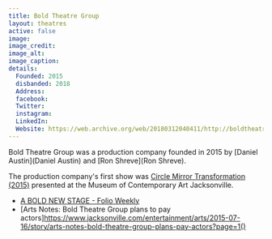 ```yaml
---
title: Bold Theatre Group
layout: theatres
active: false
image: 
image_credit:
image_alt:
image_caption:
details:
  Founded: 2015
  disbanded: 2018
  Address: 
  facebook: 
  Twitter: 
  instagram: 
  LinkedIn: 
  Website: https://web.archive.org/web/20180312040411/http://boldtheatre.com/
---
```


Bold Theatre Group was a production company founded in 2015 by [Daniel Austin](Daniel Austin) and [Ron Shreve](Ron Shreve).

The production company's first show was [Circle Mirror Transformation (2015)](Circle_Mirror_Transformation) presented at the Museum of Contemporary Art Jacksonville.

- [A BOLD NEW STAGE - Folio Weekly](http://folioweekly.com/A-BOLD-NEW-STAGE,14113)
- [Arts Notes: Bold Theatre Group plans to pay actors]https://www.jacksonville.com/entertainment/arts/2015-07-16/story/arts-notes-bold-theatre-group-plans-pay-actors?page=1()